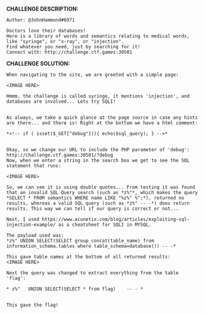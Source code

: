 **CHALLENGE DESCRIPTION:**
    
    Author: @JohnHammond#6971

    Doctors love their databases! 
    Here is a library of words and semantics relating to medical words,
    like "syringe", or "x-ray", or "injection". 
    Find whatever you need, just by searching for it!
    Connect with: http://challenge.ctf.games:30501


**CHALLENGE SOLUTION:**
    
    When navigating to the site, we are greeted with a simple page:

    <IMAGE HERE>

    Hmmm. the challenge is called syringe, it mentions 'injection', and databases are involved... Lets try SQLI!


    As always, we take a quick glance at the page source in case any hints are there... and there is! Right at the bottom we have a html comment:
    
    *<!-- if ( isset($_GET["debug"])){ echo($sql_query); } -->*
    

    Okay, so we change our URL to include the PHP parameter of 'debug': http://challenge.ctf.games:30501/?debug
    Now, when we enter a string in the search box we get to see the SQL statement that runs:

    <IMAGE HERE>

    So, we can see it is using double quotes... From testing it was found that an invalid SQL Query search (such as *z%"*, which makes the query 
    *SELECT * FROM semantics WHERE name LIKE "%z%" %";*), returned no results, whereas a valid SQL query (such as *z%" -- -*) does return results. This way we can tell if our query is correct or not...

    Next, I used https://www.acunetix.com/blog/articles/exploiting-sql-injection-example/ as a cheatsheet for SQLI in MYSQL.

    The payload used was:
    *z%" UNION SELECT(SELECT group_concat(table_name) from information_schema.tables where table_schema=database()) -- -*

    This gave table names at the bottom of all returned results:
    <IMAGE HERE>

    Next the query was changed to extract everything from the table 'flag':

    * z%"   UNION SELECT(SELECT * from flag)    -- - *


    This gave the flag!


